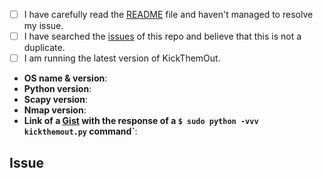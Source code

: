 <!--
  Hi there! Thank you for bringing an issue to out attention.

  Before submitting, let's make sure of a few things.
  Please make sure the following boxes are ticked if they apply.
  If they do not, please try and fulfil these first.
-->

<!-- Checked checkbox should look like this: [x] -->

- [ ] I have carefully read the [README](https://github.com/k4m4/kickthemout/blob/master/README.rst) file and haven't managed to resolve my issue.
- [ ] I have searched the [issues](https://github.com/k4m4/kickthemout/issues?utf8=%E2%9C%93&q=is%3Aissue) of this repo and believe that this is not a duplicate.
- [ ] I am running the latest version of KickThemOut.

<!-- 
  Once all boxes are ticked, it would be very helpful if you could fill in the
  following list with the appropriate information. 
--> 

- **OS name & version**: <!-- Replace with os name & version -->
- **Python version**: <!-- Replace with python version -->
- **Scapy version**: <!-- Replace with scapy version -->
- **Nmap version**: <!-- Replace with nmap version -->
- **Link of a [Gist](https://gist.github.com/) with the response of a `$ sudo python -vvv kickthemout.py` command`**: <!-- Gist Link Here -->

## Issue
<!-- Now feel free to write about your issue; please remember to be as descriptive as possible! Thanks again! 🙌 ❤️ -->


